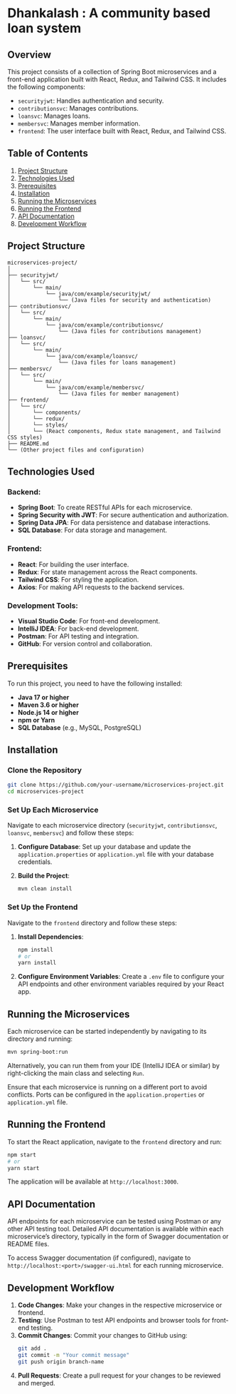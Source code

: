 
# Dhankalash : A community based loan system

## Overview

This project consists of a collection of Spring Boot microservices and a front-end application built with React, Redux, and Tailwind CSS. It includes the following components:
- `securityjwt`: Handles authentication and security.
- `contributionsvc`: Manages contributions.
- `loansvc`: Manages loans.
- `membersvc`: Manages member information.
- `frontend`: The user interface built with React, Redux, and Tailwind CSS.

## Table of Contents

1. [Project Structure](#project-structure)
2. [Technologies Used](#technologies-used)
3. [Prerequisites](#prerequisites)
4. [Installation](#installation)
5. [Running the Microservices](#running-the-microservices)
6. [Running the Frontend](#running-the-frontend)
7. [API Documentation](#api-documentation)
8. [Development Workflow](#development-workflow)


## Project Structure

```
microservices-project/
│
├── securityjwt/
│   └── src/
│       └── main/
│           └── java/com/example/securityjwt/
│               └── (Java files for security and authentication)
├── contributionsvc/
│   └── src/
│       └── main/
│           └── java/com/example/contributionsvc/
│               └── (Java files for contributions management)
├── loansvc/
│   └── src/
│       └── main/
│           └── java/com/example/loansvc/
│               └── (Java files for loans management)
├── membersvc/
│   └── src/
│       └── main/
│           └── java/com/example/membersvc/
│               └── (Java files for member management)
├── frontend/
│   └── src/
│       └── components/
│       └── redux/
│       └── styles/
│       └── (React components, Redux state management, and Tailwind CSS styles)
├── README.md
└── (Other project files and configuration)
```

## Technologies Used

### Backend:
- **Spring Boot**: To create RESTful APIs for each microservice.
- **Spring Security with JWT**: For secure authentication and authorization.
- **Spring Data JPA**: For data persistence and database interactions.
- **SQL Database**: For data storage and management.

### Frontend:
- **React**: For building the user interface.
- **Redux**: For state management across the React components.
- **Tailwind CSS**: For styling the application.
- **Axios**: For making API requests to the backend services.

### Development Tools:
- **Visual Studio Code**: For front-end development.
- **IntelliJ IDEA**: For back-end development.
- **Postman**: For API testing and integration.
- **GitHub**: For version control and collaboration.

## Prerequisites

To run this project, you need to have the following installed:
- **Java 17 or higher**
- **Maven 3.6 or higher**
- **Node.js 14 or higher**
- **npm or Yarn**
- **SQL Database** (e.g., MySQL, PostgreSQL)

## Installation

### Clone the Repository

```bash
git clone https://github.com/your-username/microservices-project.git
cd microservices-project
```

### Set Up Each Microservice

Navigate to each microservice directory (`securityjwt`, `contributionsvc`, `loansvc`, `membersvc`) and follow these steps:

1. **Configure Database**: Set up your database and update the `application.properties` or `application.yml` file with your database credentials.

2. **Build the Project**:
   ```bash
   mvn clean install
   ```

### Set Up the Frontend

Navigate to the `frontend` directory and follow these steps:

1. **Install Dependencies**:
   ```bash
   npm install
   # or
   yarn install
   ```

2. **Configure Environment Variables**: Create a `.env` file to configure your API endpoints and other environment variables required by your React app.

## Running the Microservices

Each microservice can be started independently by navigating to its directory and running:

```bash
mvn spring-boot:run
```

Alternatively, you can run them from your IDE (IntelliJ IDEA or similar) by right-clicking the main class and selecting `Run`.

Ensure that each microservice is running on a different port to avoid conflicts. Ports can be configured in the `application.properties` or `application.yml` file.

## Running the Frontend

To start the React application, navigate to the `frontend` directory and run:

```bash
npm start
# or
yarn start
```

The application will be available at `http://localhost:3000`.

## API Documentation

API endpoints for each microservice can be tested using Postman or any other API testing tool. Detailed API documentation is available within each microservice’s directory, typically in the form of Swagger documentation or README files.

To access Swagger documentation (if configured), navigate to `http://localhost:<port>/swagger-ui.html` for each running microservice.

## Development Workflow

1. **Code Changes**: Make your changes in the respective microservice or frontend.
2. **Testing**: Use Postman to test API endpoints and browser tools for front-end testing.
3. **Commit Changes**: Commit your changes to GitHub using:
   ```bash
   git add .
   git commit -m "Your commit message"
   git push origin branch-name
   ```
4. **Pull Requests**: Create a pull request for your changes to be reviewed and merged.


